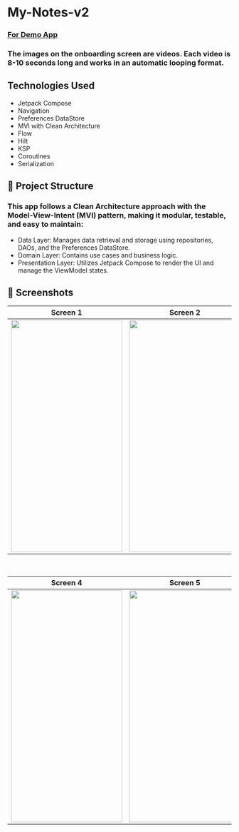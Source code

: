 # My-Notes-v2

### [For Demo App](https://play.google.com/store/apps/details?id=com.ihsanarslan.yksanaliz)

### The images on the onboarding screen are videos. Each video is 8-10 seconds long and works in an automatic looping format.

## Technologies Used
 - Jetpack Compose
 - Navigation
 - Preferences DataStore
 - MVI with Clean Architecture
 - Flow
 - Hilt
 - KSP
 - Coroutines
 - Serialization

## 📂 Project Structure
### This app follows a Clean Architecture approach with the Model-View-Intent (MVI) pattern, making it modular, testable, and easy to maintain:
 - Data Layer: Manages data retrieval and storage using repositories, DAOs, and the Preferences DataStore.
 - Domain Layer: Contains use cases and business logic.
 - Presentation Layer: Utilizes Jetpack Compose to render the UI and manage the ViewModel states.

## 📸 Screenshots

| Screen 1 | Screen 2 | Screen 3 |
| -------- | ---------| ---------|
|<img src="https://github.com/user-attachments/assets/77ea7740-fed7-4eab-910c-46603def575e" width="250" height="520"/>|<img src="https://github.com/user-attachments/assets/8b2da4b2-31d5-4bca-a109-02b7bfd5376e" width="250" height="520"/>|<img src="https://github.com/user-attachments/assets/22111cc4-b297-44b4-b048-61309320ed95" width="250" height="520"/>

</br>

| Screen 4 | Screen 5 |
| -------- | -------- |
|<img src="https://github.com/user-attachments/assets/7b3a93cf-b50f-4cf1-a37f-889483bb7c84" width="250" height="520"/>|<img src="https://github.com/user-attachments/assets/0d5f5db3-79a3-4c08-ab45-8d8066b682e7" width="250" height="520"/>
